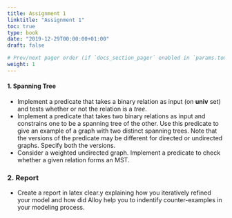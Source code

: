 ```yaml
---
title: Assignment 1 
linktitle: "Assignment 1"
toc: true
type: book
date: "2019-12-29T00:00:00+01:00"
draft: false

# Prev/next pager order (if `docs_section_pager` enabled in `params.toml`)
weight: 1
---
```


#### 1. Spanning Tree

 - Implement a predicate that takes a binary relation as input (on **univ** set) and tests whether or not the relation is a *tree*. 
 - Implement a predicate that takes two binary relations as input and constrains one to be a spanning tree of the other. Use this predicate to give an example of a graph with two distinct spanning trees. Note that the versions of the predicate may be different for directed or undirected graphs. Specify both the versions. 
- Consider a weighted undirected graph. Implement a predicate to check whether a given relation forms an MST. 
 
### 2. Report

- Create a report in latex clear.y explaining how you iteratively refined your model and how did Alloy help you to indentify counter-examples in your modeling process. 